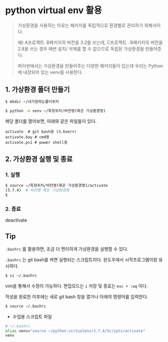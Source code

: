 # python virtual env 활용

> 가상환경을 사용하는 이유는 패키지를 독립적으로 환경별로 관리하기 위해서이다.
>
> 예) A프로젝트: B패키지의 버전을 3.2를 쓰는데, C프로젝트 : B패키지의 버전을 2.8을 쓰는 경우 매번 설치/ 삭제를 할 수 없으므로 독립된 가상환경을 만들어준다.
>
> 파이썬에서는 가상환경을 만들어주는 다양한 패키지들이 있는데 우리는 Python에 내장되어 있는 venv를 사용한다.

## 1. 가상환경 폴더 만들기

```bash
$ mkdir ~/내가원하는폴더위치
```

```bash
$ python -m venv ~/특정위치/버전명(혹은 가상환경명)
```

해당 폴더를 열어보면, 아래와 같은 파일들이 있다.

```bsh
activate  # git bash용 (3.6ver+)
activate.bay # cmd용
activate.ps1 # power shell용
```

## 2. 가상환경 실행 및 종료
### 1. 실행
```bash
$ source ~/특정위치/버전명(혹은 가상환경명)/activate
(3.7.4)  # 버전명 혹은 가상환경명
$
```
### 2. 종료
deactivate

## Tip

`.bashrc` 를 활용하면, 조금 더 편리하게 가상환경을 실행할 수 있다.

`.bashrc` 는 git bash를 켜면 실행되는 스크립트이다. 윈도우에서 시작프로그램이랑 유사하다.

```bash
$ vi ~/.bashrc
```

vim을 통해서 수정이 가능하다. 편집모드는 `i` 저장 및 종료는 `esc + :wq` 이다.

작성을 완료한 이후에는 새로 git bash 창을 열거나 아래의 명령어를 입력한다. 

```bash
$ source ~/.bashrc
```

* 수업용 스크립트 파일

```bash
# ~/.bashrc
alias venv="source ~/python-virtualenv/3.7.4/Scripts/activate"
venv
```

